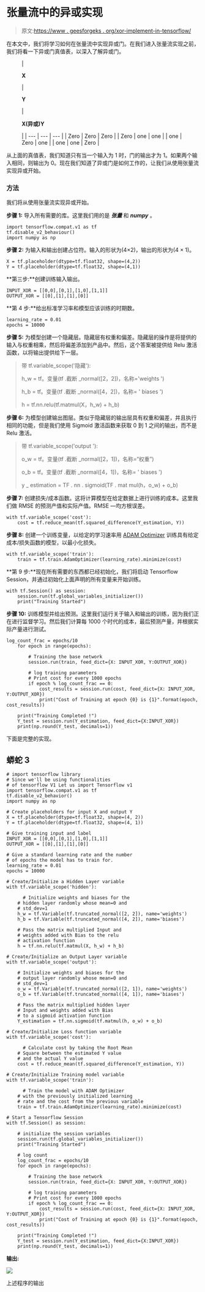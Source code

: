 # 张量流中的异或实现

> 原文:[https://www . geesforgeks . org/xor-implement-in-tensorflow/](https://www.geeksforgeeks.org/xor-implementation-in-tensorflow/)

在本文中，我们将学习如何在张量流中实现异或门。在我们进入张量流实现之前，我们将看一下异或门真值表，以深入了解异或门。

<figure class="table">

| 

**X**

 | 

**Y**

 | 

**X(异或)Y**

 |
| --- | --- | --- |
| Zero | Zero | Zero |
| Zero | one | one |
| one | Zero | one |
| one | one | Zero |

</figure>

从上面的真值表，我们知道只有当一个输入为 1 时，门的输出才为 1。如果两个输入相同，则输出为 0。现在我们知道了异或门是如何工作的，让我们从使用张量流实现异或开始。

### 方法

我们将从使用张量流实现异或开始。

**步骤 1:** 导入所有需要的库。这里我们用的是 ***张量*** 和 ***numpy*** 。

```
import tensorflow.compat.v1 as tf
tf.disable_v2_behaviour()
import numpy as np
```

**步骤 2:** 为输入和输出创建占位符。输入的形状为(4×2)，输出的形状为(4 × 1)。

```
X = tf.placeholder(dtype=tf.float32, shape=(4,2))
Y = tf.placeholder(dtype=tf.float32, shape=(4,1))
```

**第三步:**创建训练输入输出。

```
INPUT_XOR = [[0,0],[0,1],[1,0],[1,1]]
OUTPUT_XOR = [[0],[1],[1],[0]]
```

**第 4 步:**给出标准学习率和模型应该训练的时期数。

```
learning_rate = 0.01
epochs = 10000
```

**步骤 5:** 为模型创建一个隐藏层。隐藏层有权重和偏差。隐藏层的操作是将提供的输入与权重相乘，然后将偏差添加到产品中。然后，这个答案被提供给 Relu 激活函数，以将输出提供给下一层。

> 带 tf.variable_scope('隐藏'):
> 
> h_w = tf。变量(tf .截断 _normal([2，2])，名称='weights ')
> 
> h_b = tf。变量(tf .截断 _normal([4，2])，名称= ' biases ')
> 
> h = tf.nn.relu(tf.matmul(X，h_w) + h_b)

**步骤 6:** 为模型创建输出图层。类似于隐藏层的输出层具有权重和偏差，并且执行相同的功能，但是我们使用 Sigmoid 激活函数来获取 0 到 1 之间的输出，而不是 Relu 激活。

> 带 tf.variable_scope('output '):
> 
> o_w = tf。变量(tf .截断 _normal([2，1])，名称=“权重”)
> 
> o_b = tf。变量(tf .截断 _normal([4，1])，名称= ' biases ')
> 
> y _ estimation = TF . nn . sigmoid(TF . mat mul(h，o_w) + o_b)

**步骤 7:** 创建损失/成本函数。这将计算模型在给定数据上进行训练的成本。这里我们做 RMSE 的预测产值和实际产值。RMSE —均方根误差。

```
with tf.variable_scope('cost'):
    cost = tf.reduce_mean(tf.squared_difference(Y_estimation, Y))
```

**步骤 8:** 创建一个训练变量，以给定的学习速率用 [ADAM Optimizer](https://www.geeksforgeeks.org/intuition-of-adam-optimizer/) 训练具有给定成本/损失函数的模型，以最小化损失。

```
with tf.variable_scope('train'):
    train = tf.train.AdamOptimizer(learning_rate).minimize(cost)
```

**第 9 步:**现在所有需要的东西都已经初始化，我们将启动 Tensorflow Session，并通过初始化上面声明的所有变量来开始训练。

```
with tf.Session() as session:
    session.run(tf.global_variables_initializer())
    print("Training Started")
```

**步骤 10:** 训练模型并给出预测。这里我们运行关于输入和输出的训练，因为我们正在进行监督学习。然后我们计算每 1000 个时代的成本，最后预测产量，并根据实际产量进行测试。

```
log_count_frac = epochs/10
    for epoch in range(epochs):

        # Training the base network
        session.run(train, feed_dict={X: INPUT_XOR, Y:OUTPUT_XOR})

        # log training parameters
        # Print cost for every 1000 epochs
        if epoch % log_count_frac == 0:
            cost_results = session.run(cost, feed_dict={X: INPUT_XOR, Y:OUTPUT_XOR})
            print("Cost of Training at epoch {0} is {1}".format(epoch, cost_results))

    print("Training Completed !")
    Y_test = session.run(Y_estimation, feed_dict={X:INPUT_XOR})
    print(np.round(Y_test, decimals=1))
```

下面是完整的实现。

## 蟒蛇 3

```
# import tensorflow library
# Since we'll be using functionalities
# of tensorflow V1 Let us import Tensorflow v1
import tensorflow.compat.v1 as tf
tf.disable_v2_behavior()
import numpy as np

# Create placeholders for input X and output Y
X = tf.placeholder(dtype=tf.float32, shape=(4, 2))
Y = tf.placeholder(dtype=tf.float32, shape=(4, 1))

# Give training input and label
INPUT_XOR = [[0,0],[0,1],[1,0],[1,1]]
OUTPUT_XOR = [[0],[1],[1],[0]]

# Give a standard learning rate and the number
# of epochs the model has to train for.
learning_rate = 0.01
epochs = 10000

# Create/Initialize a Hidden Layer variable
with tf.variable_scope('hidden'):

      # Initialize weights and biases for the
    # hidden layer randomly whose mean=0 and
    # std_dev=1
    h_w = tf.Variable(tf.truncated_normal([2, 2]), name='weights')
    h_b = tf.Variable(tf.truncated_normal([4, 2]), name='biases')

    # Pass the matrix multiplied Input and
    # weights added with Bias to the relu
    # activation function
    h = tf.nn.relu(tf.matmul(X, h_w) + h_b)

# Create/Initialize an Output Layer variable
with tf.variable_scope('output'):

    # Initialize weights and biases for the
    # output layer randomly whose mean=0 and
    # std_dev=1
    o_w = tf.Variable(tf.truncated_normal([2, 1]), name='weights')
    o_b = tf.Variable(tf.truncated_normal([4, 1]), name='biases')

    # Pass the matrix multiplied hidden layer
    # Input and weights added with Bias
    # to a sigmoid activation function
    Y_estimation = tf.nn.sigmoid(tf.matmul(h, o_w) + o_b)

# Create/Initialize Loss function variable
with tf.variable_scope('cost'):

      # Calculate cost by taking the Root Mean
    # Square between the estimated Y value
    # and the actual Y value
    cost = tf.reduce_mean(tf.squared_difference(Y_estimation, Y))

# Create/Initialize Training model variable
with tf.variable_scope('train'):

      # Train the model with ADAM Optimizer
    # with the previously initialized learning
    # rate and the cost from the previous variable
    train = tf.train.AdamOptimizer(learning_rate).minimize(cost)

# Start a Tensorflow Session
with tf.Session() as session:

    # initialize the session variables
    session.run(tf.global_variables_initializer())
    print("Training Started")

    # log count
    log_count_frac = epochs/10
    for epoch in range(epochs):

        # Training the base network
        session.run(train, feed_dict={X: INPUT_XOR, Y:OUTPUT_XOR})

        # log training parameters
        # Print cost for every 1000 epochs
        if epoch % log_count_frac == 0:
            cost_results = session.run(cost, feed_dict={X: INPUT_XOR, Y:OUTPUT_XOR})
            print("Cost of Training at epoch {0} is {1}".format(epoch, cost_results))

    print("Training Completed !")
    Y_test = session.run(Y_estimation, feed_dict={X:INPUT_XOR})
    print(np.round(Y_test, decimals=1))
```

**输出:**

![](img/e420dab7e61e11750f289eced809b71d.png)

上述程序的输出